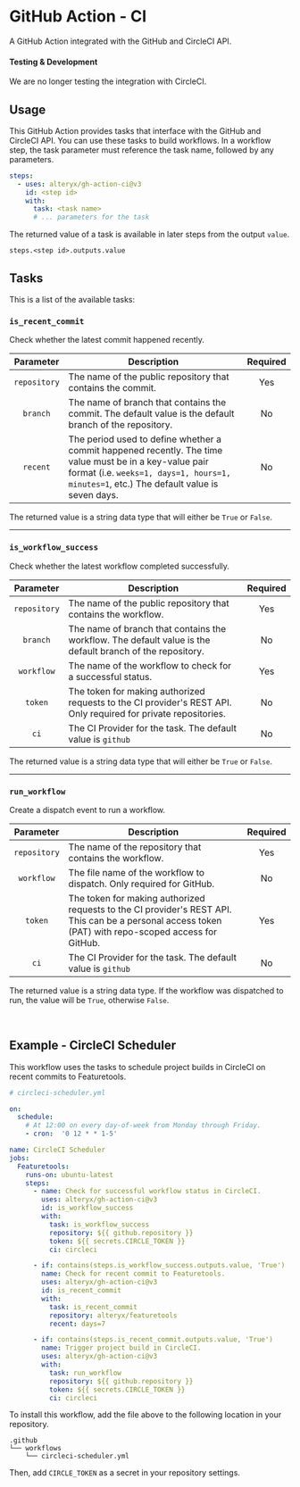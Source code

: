 # GitHub Action - CI

A GitHub Action integrated with the GitHub and CircleCI API.

#### Testing & Development

We are no longer testing the integration with CircleCI.

## Usage

This GitHub Action provides tasks that interface with the GitHub and CircleCI API. You can use these tasks to build workflows. In a workflow step, the task parameter must reference the task name, followed by any parameters.

```yaml
steps:
  - uses: alteryx/gh-action-ci@v3
    id: <step id>
    with:
      task: <task name>
      # ... parameters for the task
```

The returned value of a task is available in later steps from the output `value`.

```
steps.<step id>.outputs.value
```

## Tasks

This is a list of the available tasks:

### `is_recent_commit`

Check whether the latest commit happened recently.

| Parameter | Description | Required |
|:---------:|-------------|:--------:|
| `repository` | The name of the public repository that contains the commit. | Yes |
| `branch` | The name of branch that contains the commit. The default value is the default branch of the repository. | No |
| `recent` | The period used to define whether a commit happened recently. The time value must be in a key-value pair format (i.e. `weeks=1, days=1, hours=1, minutes=1`, etc.) The default value is seven days. | No |

The returned value is a string data type that will either be `True` or `False`.

<hr>

### `is_workflow_success`

Check whether the latest workflow completed successfully.

| Parameter | Description | Required |
|:---------:|-------------|:--------:|
| `repository` | The name of the public repository that contains the workflow. | Yes |
| `branch` | The name of branch that contains the workflow. The default value is the default branch of the repository. | No |
| `workflow` | The name of the workflow to check for a successful status. | Yes |
| `token` | The token for making authorized requests to the CI provider's REST API. Only required for private repositories. | No |
| `ci` | The CI Provider for the task. The default value is `github` | No |

The returned value is a string data type that will either be `True` or `False`.

<hr>

### `run_workflow`

Create a dispatch event to run a workflow.

| Parameter | Description | Required |
|:---------:|-------------|:--------:|
| `repository` | The name of the repository that contains the workflow. | Yes |
| `workflow` | The file name of the workflow to dispatch. Only required for GitHub. | No |
| `token` | The token for making authorized requests to the CI provider's REST API. This can be a personal access token (PAT) with repo-scoped access for GitHub. | Yes |
| `ci` | The CI Provider for the task. The default value is `github` | No |

The returned value is a string data type. If the workflow was dispatched to run, the value will be `True`, otherwise `False`.

<br>

## Example - CircleCI Scheduler

This workflow uses the tasks to schedule project builds in CircleCI on recent commits to Featuretools.

```yaml
# circleci-scheduler.yml

on:
  schedule:
    # At 12:00 on every day-of-week from Monday through Friday.
    - cron:  '0 12 * * 1-5'

name: CircleCI Scheduler
jobs:
  Featuretools:
    runs-on: ubuntu-latest
    steps:
      - name: Check for successful workflow status in CircleCI.
        uses: alteryx/gh-action-ci@v3
        id: is_workflow_success
        with:
          task: is_workflow_success
          repository: ${{ github.repository }}
          token: ${{ secrets.CIRCLE_TOKEN }}
          ci: circleci

      - if: contains(steps.is_workflow_success.outputs.value, 'True')
        name: Check for recent commit to Featuretools.
        uses: alteryx/gh-action-ci@v3
        id: is_recent_commit
        with:
          task: is_recent_commit
          repository: alteryx/featuretools
          recent: days=7

      - if: contains(steps.is_recent_commit.outputs.value, 'True')
        name: Trigger project build in CircleCI.
        uses: alteryx/gh-action-ci@v3
        with:
          task: run_workflow
          repository: ${{ github.repository }}
          token: ${{ secrets.CIRCLE_TOKEN }}
          ci: circleci
```

To install this workflow, add the file above to the following location in your repository.

```
.github
└── workflows
    └── circleci-scheduler.yml
```

Then, add `CIRCLE_TOKEN` as a secret in your repository settings.
